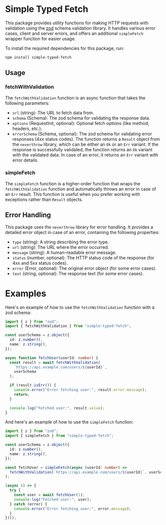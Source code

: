 # Simple Typed Fetch

This package provides utility functions for making HTTP requests with validation using the [zod](https://zod.dev) schema validation library. It handles various error cases, client and server errors, and offers an additional `simpleFetch` wrapper function for easier usage.

To install the required dependencies for this package, run:

```sh
npm install simple-typed-fetch
```

## Usage

### fetchWithValidation

The `fetchWithValidation` function is an async function that takes the following parameters:

- `url` (string): The URL to fetch data from.
- `schema` (Schema): The zod schema for validating the response data.
- `options` (RequestInit, optional): Optional fetch options (like method, headers, etc.).
- `errorSchema` (Schema, optional): The zod schema for validating error responses (4xx status codes).
  The function returns a `Result` object from the `neverthrow` library, which can be either an `Ok` or an `Err` variant. If the response is successfully validated, the function returns an `Ok` variant with the validated data. In case of an error, it returns an `Err` variant with error details.

### simpleFetch

The `simpleFetch` function is a higher-order function that wraps the `fetchWithValidation` function and automatically throws an error in case of an `Err` result. This function is useful when you prefer working with exceptions rather than `Result` objects.

## Error Handling

This package uses the `neverthrow` library for error handling. It provides a detailed error object in case of an error, containing the following properties:

- `type` (string): A string describing the error type.
- `url` (string): The URL where the error occurred.
- `message` (string): A human-readable error message.
- `status` (number, optional): The HTTP status code of the response (for 4xx and 5xx status codes).
- `error` (Error, optional): The original error object (for some error cases).
- `text` (string, optional): The response text (for some error cases).

# Examples

Here's an example of how to use the `fetchWithValidation` function with a zod schema:

```typescript
import { z } from "zod";
import { fetchWithValidation } from "simple-typed-fetch";

const userSchema = z.object({
  id: z.number(),
  name: z.string(),
});

async function fetchUser(userId: number) {
  const result = await fetchWithValidation(
    `https://api.example.com/users/${userId}`,
    userSchema
  );

  if (result.isErr()) {
    console.error("Error fetching user:", result.error.message);
    return;
  }

  console.log("Fetched user:", result.value);
}
```

And here's an example of how to use the `simpleFetch` function:

```typescript
import { z } from "zod";
import { simpleFetch } from "simple-typed-fetch";

const userSchema = z.object({
  id: z.number(),
  name: z.string(),
});

const fetchUser = simpleFetch(async (userId: number) =>
  fetchWithValidation(`https://api.example.com/users/${userId}`, userSchema)
);

(async () => {
  try {
    const user = await fetchUser(1);
    console.log("Fetched user:", user);
  } catch (error) {
    console.error("Error fetching user:", error.message);
  }
})();
```

